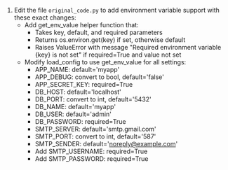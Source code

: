 1. Edit the file `original_code.py` to add environment variable support with these exact changes:
   - Add get_env_value helper function that:
     - Takes key, default, and required parameters
     - Returns os.environ.get(key) if set, otherwise default
     - Raises ValueError with message "Required environment variable {key} is not set" if required=True and value not set
   - Modify load_config to use get_env_value for all settings:
     - APP_NAME: default='myapp'
     - APP_DEBUG: convert to bool, default='false'
     - APP_SECRET_KEY: required=True
     - DB_HOST: default='localhost'
     - DB_PORT: convert to int, default='5432'
     - DB_NAME: default='myapp'
     - DB_USER: default='admin'
     - DB_PASSWORD: required=True
     - SMTP_SERVER: default='smtp.gmail.com'
     - SMTP_PORT: convert to int, default='587'
     - SMTP_SENDER: default='noreply@example.com'
     - Add SMTP_USERNAME: required=True
     - Add SMTP_PASSWORD: required=True